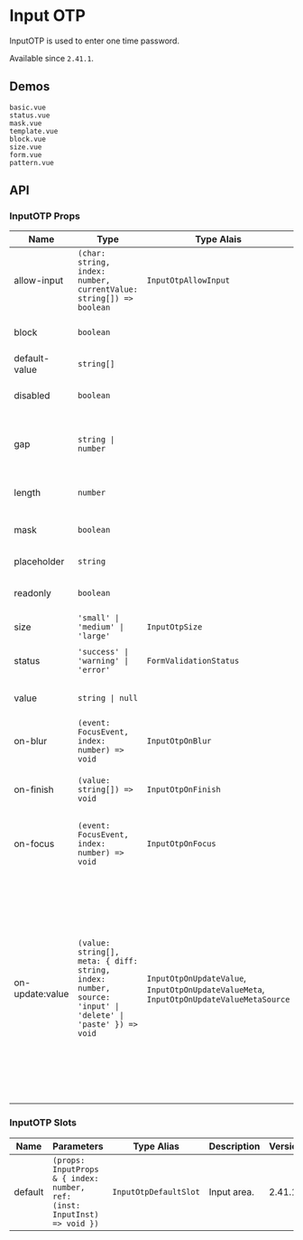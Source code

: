 # Input OTP

InputOTP is used to enter one time password.

Available since `2.41.1`.

## Demos

```demo
basic.vue
status.vue
mask.vue
template.vue
block.vue
size.vue
form.vue
pattern.vue
```

## API

### InputOTP Props

| Name | Type | Type Alais | Default | Description | Version |
| --- | --- | --- | --- | --- | --- |
| allow-input | `(char: string, index: number, currentValue: string[]) => boolean` | `InputOtpAllowInput` | `undefined` | Check the incoming value, if it returns `false`, input will not be accepted. | 2.41.1 |
| block | `boolean` |  | `false` | Whether to fit its width to its parent's width. | 2.42.0 |
| default-value | `string[]` |  | `[]` | Default value. | 2.41.1 |
| disabled | `boolean` |  | `false` | Whether the component is disabled. | 2.41.1 |
| gap | `string \| number` |  | `undefined` | Gap between different input. If not specified, the default styling would be applied. | 2.41.1 |
| length | `number` |  | `6` | Number of characters to initiate. | 2.41.1 |
| mask | `boolean` |  | `false` | Whether to enable password mode. | 2.41.1 |
| placeholder | `string` |  | `''` | Input placeholder. | 2.41.1 |
| readonly | `boolean` |  | `false` | Whether the component is readonly. | 2.41.1 |
| size | `'small' \| 'medium' \| 'large'` | `InputOtpSize` | `'medium'` | Size of the component. | 2.41.1 |
| status | `'success' \| 'warning' \| 'error'` | `FormValidationStatus` | `undefined` | The validation status of the component. | 2.41.1 |
| value | `string \| null` |  | `undefined` | Value of the component (in controlled mode). | 2.41.1 |
| on-blur | `(event: FocusEvent, index: number) => void` | `InputOtpOnBlur` | `undefined` | Callback fired when the focus is out of the component. | 2.41.1 |
| on-finish | `(value: string[]) => void` | `InputOtpOnFinish` | `undefined` | Callback fired when all child inputs are settled. | 2.41.1 |
| on-focus | `(event: FocusEvent, index: number) => void` | `InputOtpOnFocus` | `undefined` | Callback fired when the focus is moved from outside to the component. | 2.41.1 |
| on-update:value | `(value: string[], meta: { diff: string, index: number, source: 'input' \| 'delete' \| 'paste' }) => void` | `InputOtpOnUpdateValue`, `InputOtpOnUpdateValueMeta`, `InputOtpOnUpdateValueMetaSource` | `undefined` | Callback fired when user inputs value. `meta.index` is the start index of the value change.`meta.diff` is the content that changes. `meta.source` is the reason of the value change. If reason is `'delete'`, `meta.diff` is `''`. If reason is `'paste'`, `meta.diff` is the final accepted part of the paste content. | 2.41.1 |

### InputOTP Slots

| Name | Parameters | Type Alias | Description | Version |
| --- | --- | --- | --- | --- |
| default | `(props: InputProps & { index: number, ref: (inst: InputInst) => void })` | `InputOtpDefaultSlot` | Input area. | 2.41.1 |
